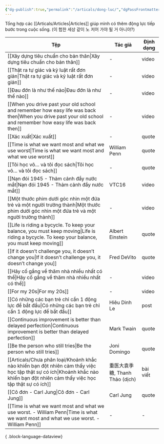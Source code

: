 ```yaml
---
{"dg-publish":true,"permalink":"/articals/dong-luc/","dgPassFrontmatter":true}
---
```



Tổng hợp các [[Articals/Articles\|Articles]] giúp mình có thêm động lực tiếp bước trong cuộc sống. (이 험한 세상 같이 노 저어 가야 될 거 아니야?)

| Tệp                                                                                                                                                                               | Tác giả                   | Định dạng |
| --------------------------------------------------------------------------------------------------------------------------------------------------------------------------------- | ------------------------- | --------- |
| [[Xây dựng tiêu chuẩn cho bản thân\|Xây dựng tiêu chuẩn cho bản thân]]                                                                                                         | \-                        | video     |
| [[Thật ra tự giác và kỷ luật rất đơn giản\|Thật ra tự giác và kỷ luật rất đơn giản]]                                                                                           | \-                        | video     |
| [[Đau đớn là như thế nào\|Đau đớn là như thế nào]]                                                                                                                             | \-                        | video     |
| [[When you drive past your old school and remember how easy life was back then\|When you drive past your old school and remember how easy life was back then]]                 | \-                        | video     |
| [[Xác xuất\|Xác xuất]]                                                                                                                                                         | \-                        | quote     |
| [[Time is what we want most and what we use worst\|Time is what we want most and what we use worst]]                                                                           | William Penn              | quote     |
| [[Tôi học võ… và tôi đọc sách\|Tôi học võ… và tôi đọc sách]]                                                                                                                   | \-                        | quote     |
| [[Nạn đói 1945 - Thảm cảnh đầy nước mắt\|Nạn đói 1945 - Thảm cảnh đầy nước mắt]]                                                                                               | VTC16                     | video     |
| [[Một thước phim dưới góc nhìn một đứa trẻ và một người trưởng thành\|Một thước phim dưới góc nhìn một đứa trẻ và một người trưởng thành]]                                     | \-                        | video     |
| [[Life is riding a bycycle. To keep your balance, you must keep moving\|Life is riding a bycycle. To keep your balance, you must keep moving]]                                 | Albert Einstein           | quote     |
| [[If it doesn’t challenge you, it doesn’t change you\|If it doesn’t challenge you, it doesn’t change you]]                                                                     | Fred DeVito               | quote     |
| [[Hãy cố gắng về thăm nhà nhiều nhất có thể\|Hãy cố gắng về thăm nhà nhiều nhất có thể]]                                                                                       | \-                        | video     |
| [[For my 20s\|For my 20s]]                                                                                                                                                     | \-                        | video     |
| [[Có những các bạn trẻ chỉ cần 1 động lực để bắt đầu\|Có những các bạn trẻ chỉ cần 1 động lực để bắt đầu]]                                                                     | Hiêu Dinh Le              | post      |
| [[Continuous improvement is better than delayed perfection\|Continuous improvement is better than delayed perfection]]                                                         | Mark Twain                | quote     |
| [[Be the person who still tries\|Be the person who still tries]]                                                                                                               | Joni Domingo              | quote     |
| [[Articals/Chưa phân loại/Khoảnh khắc nào khiến bạn đột nhiên cảm thấy việc học tập thật sự có ích\|Khoảnh khắc nào khiến bạn đột nhiên cảm thấy việc học tập thật sự có ích]] | 重医大袁季糖, Thanh Thảo (dịch) | bài viết  |
| [[Cô đơn - Carl Jung\|Cô đơn - Carl Jung]]                                                                                                                                     | Carl Jung                 | quote     |
| [[Time is what we want most and what we use worst. - William Penn\|Time is what we want most and what we use worst. - William Penn]]                                           | \-                        | \-        |

{ .block-language-dataview}



